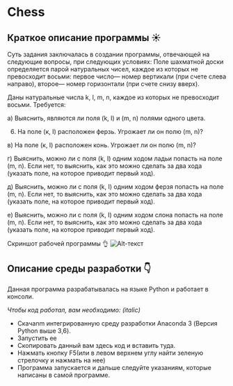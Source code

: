 # Chess
## Краткое описание программы :sunny:
Суть задания заключалась в создании программы, отвечающей на следующие вопросы, при следующих условиях:
Поле шахматной доски определяется парой натуральных чисел, каждое из которых не превосходит восьми: первое число— номер вертикали (при счете слева направо), второе— номер горизонтали (при счете снизу вверх).

Даны натуральные числа k, l, m, n, каждое из которых не превосходит восьми.
Требуется:

а) Выяснить, являются ли поля (k, I) и (m, n) полями одного цвета.

6) На поле (к, I) расположен ферзь. Угрожает ли он полю (m, n)?

в) На поле (к, I) расположен конь. Угрожает ли он полю (m, n)?

г) Выяснить, можно ли с поля (k, I) одним ходом ладьи попасть на поле (m, n). Если нет, то выяснить, как это можно сделать за два хода (указать поле, на которое приводит первый ход).

д) Выяснить, можно ли с поля (k, I) одним ходом ферзя попасть на поле (m, n). Если нет, то выяснить, как это можно сделать за два хода (указать поле, на которое приводит первый ход).

е) Выяснить, можно ли с поля (k, I) одним ходом слона попасть на поле (m, n). Если нет, то выяснить, как это можно сделать за два хода (указать поле, на которое приводит первый ход).

Скриншот рабочей программы :ok_hand:
![Alt-текст](https://sun9-10.userapi.com/impg/0xI5GbvbBIQXhUwwSB__JWo68xtd1L6BPlY6JQ/Tb0sZQ-oHr0.jpg?size=874x425&quality=96&proxy=1&sign=593531de64fce460e1c8be2636c0d958)

## Описание среды разработки :point_down:
Данная программа разрабатывалась на языке Python и работает в консоли.

*Чтобы код работал, вам необходимо: (italic)*

- Скачаnm интегрированную среду разработки Anaconda 3 (Версия Python выше 3,6).
- Запустить ее
- Скопировать данный вам здесь код и вставить туда. 
- Нажмать кнопку F5(или в левом верхнем углу найти зеленую стрелочку и нажмать на нее)
- Программа запускается и дальше следуйте указаниям, которые написаны в самой программе.

